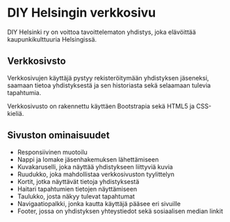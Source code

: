 # DIY Helsingin verkkosivu
DIY Helsinki ry on voittoa tavoittelematon yhdistys, joka elävöittää kaupunkikulttuuria Helsingissä. 

## Verkkosivsto

Verkkosivujen käyttäjä pystyy rekisteröitymään yhdistyksen jäseneksi, saamaan tietoa yhdistyksestä ja sen historiasta sekä selaamaan tulevia tapahtumia. 

Verkkosivusto on rakennettu käyttäen Bootstrapia sekä HTML5 ja CSS-kieliä. 


## Sivuston ominaisuudet
- Responsiivinen muotoilu
- Nappi ja lomake jäsenhakemuksen lähettämiseen
- Kuvakaruselli, joka näyttää yhdistykseen liittyviä kuvia
- Ruudukko, joka mahdollistaa verkkosivuston tyylittelyn
- Kortit, jotka näyttävät tietoja yhdistyksestä
- Haitari tapahtumien tietojen näyttämiseen
- Taulukko, josta näkyy tulevat tapahtumat
- Navigaatiopalkki, jonka kautta käyttäjä pääsee eri sivuille
- Footer, jossa on yhdistyksen yhteystiedot sekä sosiaalisen median linkit